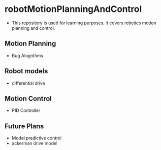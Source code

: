 # robotMotionPlanningAndControl
- This repository is used for learning purposes. It covers robotics motion planning and control. 
## Motion Planning
- Bug Alogrithms
## Robot models
- differential drive
## Motion Control
- PID Controller
## Future Plans
- Model predictive control
- ackerman drive model
